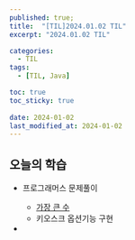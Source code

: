 ```yaml
---
published: true;
title:  "[TIL]2024.01.02 TIL"
excerpt: "2024.01.02 TIL"

categories:
  - TIL
tags:
  - [TIL, Java]

toc: true
toc_sticky: true
 
date: 2024-01-02
last_modified_at: 2024-01-02
---
```

## 오늘의 학습
- 프로그래머스 문제풀이
    - [가장 큰 수](https://school.programmers.co.kr/learn/courses/30/lessons/42746)
    - 키오스크 옵션기능 구현


- 